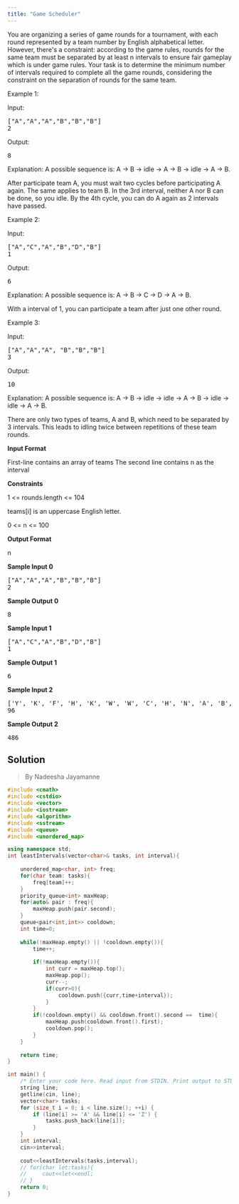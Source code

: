 ```yaml
---
title: "Game Scheduler"
---
```


<div class="span-sm-11 hr_tour-problem-statement problem-statement"> 
<div class="content-text challenge-text mlB">
    <div class="challenge_problem_statement"><div class="msB challenge_problem_statement_body"><div class="hackdown-content"><svg style="display: none;"><defs id="MathJax_SVG_glyphs"></defs></svg><p>You are organizing a series of game rounds for a tournament, with each round represented by a team number by English alphabetical letter. However, there's a constraint: according to the game rules, rounds for the same team must be separated by at least n intervals to ensure fair gameplay which is under game rules.
Your task is to determine the minimum number of intervals required to complete all the game rounds, considering the constraint on the separation of rounds for the same team.</p>

<p>Example 1:</p>

<p>Input: </p>

<div class="highlight"><pre><span></span><span class="p">[</span><span class="s2">"A"</span><span class="p">,</span><span class="s2">"A"</span><span class="p">,</span><span class="s2">"A"</span><span class="p">,</span><span class="s2">"B"</span><span class="p">,</span><span class="s2">"B"</span><span class="p">,</span><span class="s2">"B"</span><span class="p">]</span>
<span class="mi">2</span>
</pre></div>


<p>Output: </p>

<div class="highlight"><pre><span></span><span class="mi">8</span>
</pre></div>


<p>Explanation: A possible sequence is: A -&gt; B -&gt; idle -&gt; A -&gt; B -&gt; idle -&gt; A -&gt; B.</p>

<p>After participate team A, you must wait two cycles before participating  A again. The same applies to team B. In the 3rd interval, neither A nor B can be done, so you idle. By the 4th cycle, you can do A again as 2 intervals have passed.</p>

<p>Example 2:</p>

<p>Input: </p>

<div class="highlight"><pre><span></span><span class="p">[</span><span class="s2">"A"</span><span class="p">,</span><span class="s2">"C"</span><span class="p">,</span><span class="s2">"A"</span><span class="p">,</span><span class="s2">"B"</span><span class="p">,</span><span class="s2">"D"</span><span class="p">,</span><span class="s2">"B"</span><span class="p">]</span>
<span class="mi">1</span>
</pre></div>


<p>Output: </p>

<div class="highlight"><pre><span></span><span class="mi">6</span>
</pre></div>


<p>Explanation: A possible sequence is: A -&gt; B -&gt; C -&gt; D -&gt; A -&gt; B.</p>

<p>With a interval of 1, you can participate a team after just one other round.</p>

<p>Example 3:</p>

<p>Input: </p>

<div class="highlight"><pre><span></span><span class="p">[</span><span class="s2">"A"</span><span class="p">,</span><span class="s2">"A"</span><span class="p">,</span><span class="s2">"A"</span><span class="p">,</span> <span class="s2">"B"</span><span class="p">,</span><span class="s2">"B"</span><span class="p">,</span><span class="s2">"B"</span><span class="p">]</span>
<span class="mi">3</span>
</pre></div>


<p>Output: </p>

<div class="highlight"><pre><span></span><span class="mi">10</span>
</pre></div>


<p>Explanation: A possible sequence is: A -&gt; B -&gt; idle -&gt; idle -&gt; A -&gt; B -&gt; idle -&gt; idle -&gt; A -&gt; B.</p>

<p>There are only two types of teams, A and B, which need to be separated by 3 intervals. This leads to idling twice between repetitions of these team rounds.</p></div></div></div><div class="challenge_input_format"><div class="msB challenge_input_format_title"><p><strong>Input Format</strong></p></div><div class="msB challenge_input_format_body"><div class="hackdown-content"><svg style="display: none;"><defs id="MathJax_SVG_glyphs"></defs></svg><p>First-line contains an array of teams
The second line contains n as the interval</p></div></div></div><div class="challenge_constraints"><div class="msB challenge_constraints_title"><p><strong>Constraints</strong></p></div><div class="msB challenge_constraints_body"><div class="hackdown-content"><svg style="display: none;"><defs id="MathJax_SVG_glyphs"></defs></svg><p>1 &lt;= rounds.length &lt;= 104</p>

<p>teams[i] is an uppercase English letter.</p>

<p>0 &lt;= n &lt;= 100</p></div></div></div><div class="challenge_output_format"><div class="msB challenge_output_format_title"><p><strong>Output Format</strong></p></div><div class="msB challenge_output_format_body"><div class="hackdown-content"><svg style="display: none;"><defs id="MathJax_SVG_glyphs"></defs></svg><p>n</p></div></div></div><div class="challenge_sample_input"><div class="msB challenge_sample_input_title"><p><strong>Sample Input 0</strong></p></div><div class="msB challenge_sample_input_body"><div class="hackdown-content"><svg style="display: none;"><defs id="MathJax_SVG_glyphs"></defs></svg><div class="highlight"><pre><span></span><span class="err">["A","A","A","B","B","B"]</span>
<span class="err">2</span>
</pre></div>
</div></div></div><div class="challenge_sample_output"><div class="msB challenge_sample_output_title"><p><strong>Sample Output 0</strong></p></div><div class="msB challenge_sample_output_body"><div class="hackdown-content"><svg style="display: none;"><defs id="MathJax_SVG_glyphs"></defs></svg><div class="highlight"><pre><span class="err">8</span>
</pre></div>
</div></div></div><div class="challenge_sample_input"><div class="msB challenge_sample_input_title"><p><strong>Sample Input 1</strong></p></div><div class="msB challenge_sample_input_body"><div class="hackdown-content"><svg style="display: none;"><defs id="MathJax_SVG_glyphs"></defs></svg><div class="highlight"><pre><span></span><span class="err">["A","C","A","B","D","B"]</span>
<span class="err">1</span>
</pre></div>
</div></div></div><div class="challenge_sample_output"><div class="msB challenge_sample_output_title"><p><strong>Sample Output 1</strong></p></div><div class="msB challenge_sample_output_body"><div class="hackdown-content"><svg style="display: none;"><defs id="MathJax_SVG_glyphs"></defs></svg><div class="highlight"><pre><span class="err">6</span>
</pre></div>
</div></div></div><div class="challenge_sample_input"><div class="msB challenge_sample_input_title"><p><strong>Sample Input 2</strong></p></div><div class="msB challenge_sample_input_body"><div class="hackdown-content"><svg style="display: none;"><defs id="MathJax_SVG_glyphs"></defs></svg><div class="highlight"><pre><span></span><span class="err">['Y', 'K', 'F', 'H', 'K', 'W', 'W', 'C', 'H', 'N', 'A', 'B', 'P', 'B', 'B', 'G', 'X', 'Z', 'O', 'X', 'C', 'C', 'P', 'X', 'N', 'O', 'Y', 'R', 'G', 'U', 'O', 'P', 'U', 'S', 'T', 'K', 'E', 'F', 'G', 'N', 'T', 'O', 'W', 'B', 'A', 'B', 'W', 'S', 'Y', 'M', 'P', 'I', 'M', 'O', 'K', 'Z', 'G', 'H', 'U', 'I', 'I', 'M', 'X', 'Y', 'D', 'B', 'K', 'T', 'H', 'J', 'L', 'I', 'M']</span>
<span class="err">96</span>
</pre></div>
</div></div></div><div class="challenge_sample_output"><div class="msB challenge_sample_output_title"><p><strong>Sample Output 2</strong></p></div><div class="msB challenge_sample_output_body"><div class="hackdown-content"><svg style="display: none;"><defs id="MathJax_SVG_glyphs"></defs></svg><div class="highlight"><pre><span></span><span class="err">486</span>
</pre></div>
</div></div></div>
            </div>
</div>

## Solution
> By Nadeesha Jayamanne

```cpp
#include <cmath>
#include <cstdio>
#include <vector>
#include <iostream>
#include <algorithm>
#include <sstream>
#include <queue>
#include <unordered_map>

using namespace std;
int leastIntervals(vector<char>& tasks, int interval){
    
    unordered_map<char, int> freq;
    for(char team: tasks){
        freq[team]++;
    }
    priority_queue<int> maxHeap;
    for(auto& pair : freq){
        maxHeap.push(pair.second);
    }
    queue<pair<int,int>> cooldown;
    int time=0;
    
    while(!maxHeap.empty() || !cooldown.empty()){
        time++;
        
        if(!maxHeap.empty()){
            int curr = maxHeap.top();
            maxHeap.pop();
            curr--;
            if(curr>0){
                cooldown.push({curr,time+interval});
            }
        }
        if(!cooldown.empty() && cooldown.front().second ==  time){
            maxHeap.push(cooldown.front().first);
            cooldown.pop();
        }
    }
    
    return time;
}

int main() {
    /* Enter your code here. Read input from STDIN. Print output to STDOUT */   
    string line;
    getline(cin, line);
    vector<char> tasks;
    for (size_t i = 0; i < line.size(); ++i) {
        if (line[i] >= 'A' && line[i] <= 'Z') {
            tasks.push_back(line[i]);
        }
    }
    int interval;
    cin>>interval;    
    
    cout<<leastIntervals(tasks,interval);
    // for(char let:tasks){
    //     cout<<let<<endl;
    // }
    return 0;
}
